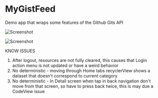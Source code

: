 # MyGistFeed
Demo app that wraps some features of the Github Gits API

![Screenshot](MyGistFeed/screenshots/Screenshot_1541506852.png?raw=true "Home")

![Screenshot](MyGistFeed/screenshots/Screenshot_1541506884.png?raw=true "Detail")

KNOW ISSUES
1. After logout, resources are not fully cleared, this causes that Login action menu is not updated or have a weird behavior
2. No deterministic - moving through Home tabs recyclerView shows a dataset that doesn't correspond to current category
3. No deterministic - In Detail screen when tap in back navigation don't move from that screen, so have to press back twice, this is may due a CodeView issue
